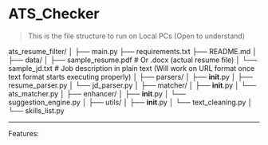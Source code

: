 # ATS_Checker

> This is the file structure to run on Local PCs (Open to understand)

ats_resume_filter/
│
├── main.py
├── requirements.txt
├── README.md
│
├── data/
│   ├── sample_resume.pdf         # Or .docx (actual resume file)
│   └── sample_jd.txt             # Job description in plain text (Will work on URL format once text format starts executing properly)
│
├── parsers/
│   ├── __init__.py
│   ├── resume_parser.py
│   └── jd_parser.py
│
├── matcher/
│   ├── __init__.py
│   └── ats_matcher.py
│
├── enhancer/
│   ├── __init__.py
│   └── suggestion_engine.py
│
├── utils/
│   ├── __init__.py
│   └── text_cleaning.py
│   └── skills_list.py

<hr>

Features:

